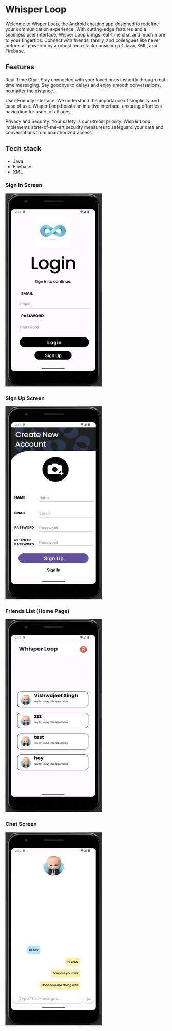 # Whisper Loop
Welcome to Wisper Loop, the Android chatting app designed to redefine your communication experience. With cutting-edge features and a seamless user interface, Wisper Loop brings real-time chat and much more to your fingertips. Connect with friends, family, and colleagues like never before, all powered by a robust tech stack consisting of Java, XML, and Firebase.

## Features

Real-Time Chat: Stay connected with your loved ones instantly through real-time messaging. Say goodbye to delays and enjoy smooth conversations, no matter the distance.

User-Friendly Interface: We understand the importance of simplicity and ease of use. Wisper Loop boasts an intuitive interface, ensuring effortless navigation for users of all ages.

Privacy and Security: Your safety is our utmost priority. Wisper Loop implements state-of-the-art security measures to safeguard your data and conversations from unauthorized access.
## Tech stack
* Java
* Firebase
* XML

### Sign In Screen
<img src="/signIn.png" alt="Sign In Screen" width="300" height="600">


### Sign Up Screen

<img src="/signUp.png" alt="Sign In Screen" width="300" height="600">

### Friends List (Home Page)

<img src="/home.png" alt="Sign In Screen" width="300" height="600">

### Chat Screen

<img src="/chat.png" alt="Sign In Screen" width="300" height="600">
